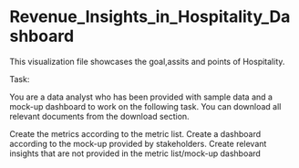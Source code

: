 # Revenue_Insights_in_Hospitality_Dashboard
This visualization file showcases the goal,assits and points of Hospitality.

Task:

You are a data analyst who has been provided with sample data and a mock-up dashboard to work on the following task. You can download all relevant documents from the download section.

Create the metrics according to the metric list.
Create a dashboard according to the mock-up provided by stakeholders.
Create relevant insights that are not provided in the metric list/mock-up dashboard
